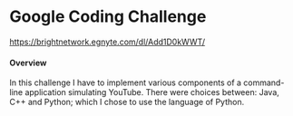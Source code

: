 # Google Coding Challenge #
https://brightnetwork.egnyte.com/dl/Add1D0kWWT/

#### Overview ####
In this challenge I have to implement various components of a command-line application simulating YouTube. There were choices between: Java, C++ and Python; which I chose to use the language of Python.

